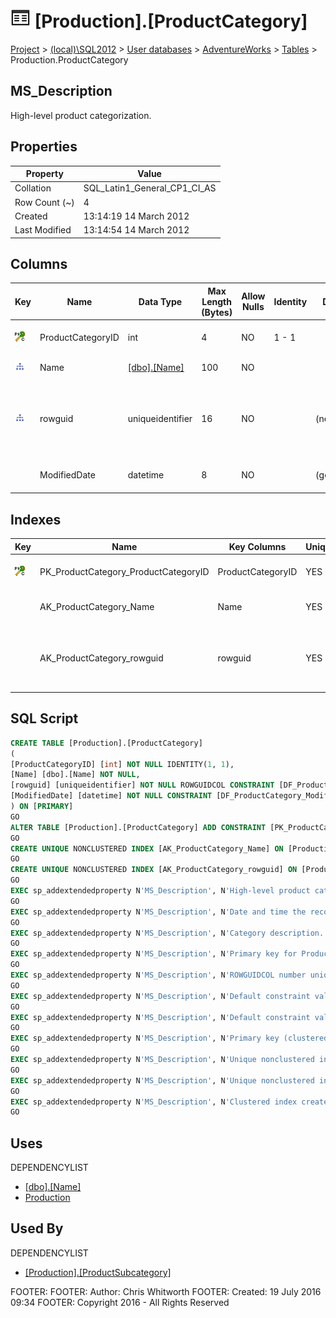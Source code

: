 
# ![Tables](../../../../Images/Table32.png) [Production].[ProductCategory]

[Project](../../../../index.md) > [(local)\\SQL2012](../../../index.md) > [User databases](../../index.md) > [AdventureWorks](../index.md) > [Tables](Tables_.md) > Production.ProductCategory

## <a name="#description"></a>MS_Description
High-level product categorization.
## <a name="#properties"></a>Properties

| Property | Value |
|---|---|
| Collation | SQL_Latin1_General_CP1_CI_AS |
| Row Count (~) | 4 |
| Created | 13:14:19 14 March 2012 |
| Last Modified | 13:14:54 14 March 2012 |


## <a name="#columns"></a>Columns

| Key | Name | Data Type | Max Length (Bytes) | Allow Nulls | Identity | Default | Description |
|---|---|---|---|---|---|---|---|
| [![Cluster Primary Key PK_ProductCategory_ProductCategoryID: ProductCategoryID](../../../../Images/pkcluster.png)](#indexes) | ProductCategoryID | int | 4 | NO | 1 - 1 |  | _Primary key for ProductCategory records._ |
| [![Indexes AK_ProductCategory_Name](../../../../Images/Index.png)](#indexes) | Name | [[dbo].[Name]](../Programmability/Types/User-Defined_Data_Types/Name.md) | 100 | NO |  |  | _Category description._ |
| [![Indexes AK_ProductCategory_rowguid](../../../../Images/Index.png)](#indexes) | rowguid | uniqueidentifier | 16 | NO |  | (newid()) | _ROWGUIDCOL number uniquely identifying the record. Used to support a merge replication sample._ |
|  | ModifiedDate | datetime | 8 | NO |  | (getdate()) | _Date and time the record was last updated._ |


## <a name="#indexes"></a>Indexes

| Key | Name | Key Columns | Unique | Description |
|---|---|---|---|---|
| [![Cluster Primary Key PK_ProductCategory_ProductCategoryID: ProductCategoryID](../../../../Images/pkcluster.png)](#indexes) | PK_ProductCategory_ProductCategoryID | ProductCategoryID | YES | _Primary key (clustered) constraint_ |
|  | AK_ProductCategory_Name | Name | YES | _Unique nonclustered index._ |
|  | AK_ProductCategory_rowguid | rowguid | YES | _Unique nonclustered index. Used to support replication samples._ |


## <a name="#sqlscript"></a>SQL Script
```sql
CREATE TABLE [Production].[ProductCategory]
(
[ProductCategoryID] [int] NOT NULL IDENTITY(1, 1),
[Name] [dbo].[Name] NOT NULL,
[rowguid] [uniqueidentifier] NOT NULL ROWGUIDCOL CONSTRAINT [DF_ProductCategory_rowguid] DEFAULT (newid()),
[ModifiedDate] [datetime] NOT NULL CONSTRAINT [DF_ProductCategory_ModifiedDate] DEFAULT (getdate())
) ON [PRIMARY]
GO
ALTER TABLE [Production].[ProductCategory] ADD CONSTRAINT [PK_ProductCategory_ProductCategoryID] PRIMARY KEY CLUSTERED  ([ProductCategoryID]) ON [PRIMARY]
GO
CREATE UNIQUE NONCLUSTERED INDEX [AK_ProductCategory_Name] ON [Production].[ProductCategory] ([Name]) ON [PRIMARY]
GO
CREATE UNIQUE NONCLUSTERED INDEX [AK_ProductCategory_rowguid] ON [Production].[ProductCategory] ([rowguid]) ON [PRIMARY]
GO
EXEC sp_addextendedproperty N'MS_Description', N'High-level product categorization.', 'SCHEMA', N'Production', 'TABLE', N'ProductCategory', NULL, NULL
GO
EXEC sp_addextendedproperty N'MS_Description', N'Date and time the record was last updated.', 'SCHEMA', N'Production', 'TABLE', N'ProductCategory', 'COLUMN', N'ModifiedDate'
GO
EXEC sp_addextendedproperty N'MS_Description', N'Category description.', 'SCHEMA', N'Production', 'TABLE', N'ProductCategory', 'COLUMN', N'Name'
GO
EXEC sp_addextendedproperty N'MS_Description', N'Primary key for ProductCategory records.', 'SCHEMA', N'Production', 'TABLE', N'ProductCategory', 'COLUMN', N'ProductCategoryID'
GO
EXEC sp_addextendedproperty N'MS_Description', N'ROWGUIDCOL number uniquely identifying the record. Used to support a merge replication sample.', 'SCHEMA', N'Production', 'TABLE', N'ProductCategory', 'COLUMN', N'rowguid'
GO
EXEC sp_addextendedproperty N'MS_Description', N'Default constraint value of GETDATE()', 'SCHEMA', N'Production', 'TABLE', N'ProductCategory', 'CONSTRAINT', N'DF_ProductCategory_ModifiedDate'
GO
EXEC sp_addextendedproperty N'MS_Description', N'Default constraint value of NEWID()()', 'SCHEMA', N'Production', 'TABLE', N'ProductCategory', 'CONSTRAINT', N'DF_ProductCategory_rowguid'
GO
EXEC sp_addextendedproperty N'MS_Description', N'Primary key (clustered) constraint', 'SCHEMA', N'Production', 'TABLE', N'ProductCategory', 'CONSTRAINT', N'PK_ProductCategory_ProductCategoryID'
GO
EXEC sp_addextendedproperty N'MS_Description', N'Unique nonclustered index.', 'SCHEMA', N'Production', 'TABLE', N'ProductCategory', 'INDEX', N'AK_ProductCategory_Name'
GO
EXEC sp_addextendedproperty N'MS_Description', N'Unique nonclustered index. Used to support replication samples.', 'SCHEMA', N'Production', 'TABLE', N'ProductCategory', 'INDEX', N'AK_ProductCategory_rowguid'
GO
EXEC sp_addextendedproperty N'MS_Description', N'Clustered index created by a primary key constraint.', 'SCHEMA', N'Production', 'TABLE', N'ProductCategory', 'INDEX', N'PK_ProductCategory_ProductCategoryID'
GO

```

## <a name="#uses"></a>Uses
DEPENDENCYLIST
* [[dbo].[Name]](../Programmability/Types/User-Defined_Data_Types/Name.md)
* [Production](../Security/Schemas/Production.md)


## <a name="#usedby"></a>Used By
DEPENDENCYLIST
* [[Production].[ProductSubcategory]](ProductSubcategory.md)

FOOTER: FOOTER: Author:  Chris Whitworth
FOOTER: Created: 19 July 2016 09:34
FOOTER: Copyright 2016 - All Rights Reserved

